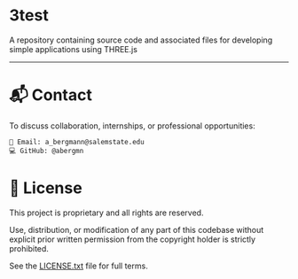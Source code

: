 # 3test
A repository containing source code and associated files for developing simple applications using THREE.js

---

# 📬 Contact

To discuss collaboration, internships, or professional opportunities:

    📧 Email: a_bergmann@salemstate.edu
    💻 GitHub: @abergmn

# 📄 License

This project is proprietary and all rights are reserved.

Use, distribution, or modification of any part of this codebase without explicit prior written permission from the copyright holder is strictly prohibited.

See the [LICENSE.txt](LICENSE.txt) file for full terms.
